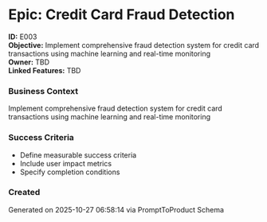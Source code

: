 # Epic: Credit Card Fraud Detection
**ID:** E003  
**Objective:** Implement comprehensive fraud detection system for credit card transactions using machine learning and real-time monitoring  
**Owner:** TBD  
**Linked Features:** TBD  

### Business Context
Implement comprehensive fraud detection system for credit card transactions using machine learning and real-time monitoring

### Success Criteria
- Define measurable success criteria
- Include user impact metrics
- Specify completion conditions

### Created
Generated on 2025-10-27 06:58:14 via PromptToProduct Schema

